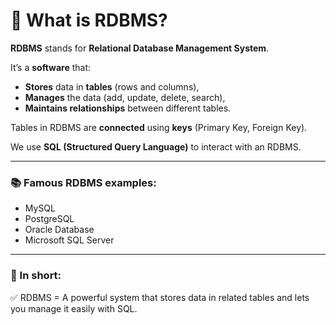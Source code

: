 # 🌟 What is RDBMS?

**RDBMS** stands for **Relational Database Management System**.

It’s a **software** that:
- **Stores** data in **tables** (rows and columns),
- **Manages** the data (add, update, delete, search),
- **Maintains relationships** between different tables.

Tables in RDBMS are **connected** using **keys** (Primary Key, Foreign Key).

We use **SQL (Structured Query Language)** to interact with an RDBMS.

---

### 📚 Famous RDBMS examples:
- MySQL
- PostgreSQL
- Oracle Database
- Microsoft SQL Server

---

### 🚀 In short:  
✅ RDBMS = A powerful system that stores data in related tables and lets you manage it easily with SQL.